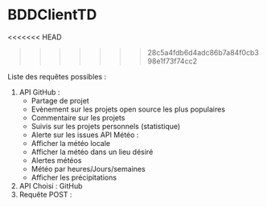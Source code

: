 # BDDClientTD 
<<<<<<< HEAD
>>>>>>> 28c5a4fdb6d4adc86b7a84f0cb398e1f73f74cc2

Liste des requêtes possibles :</br>
1) API GitHub :</br>
    - Partage de projet </br>
    - Evènement sur les projets open source les plus populaires
    - Commentaire sur les projets
    - Suivis sur les projets personnels (statistique)
    - Alerte sur les issues
API Météo :
    - Afficher la météo locale
    - Afficher la météo dans un lieu désiré
    - Alertes météos
    - Météo par heures/Jours/semaines
    - Afficher les précipitations
2) API Choisi : GitHub
3) Requête POST :